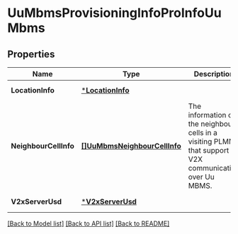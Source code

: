 # UuMbmsProvisioningInfoProInfoUuMbms

## Properties
Name | Type | Description | Notes
------------ | ------------- | ------------- | -------------
**LocationInfo** | [***LocationInfo**](LocationInfo.md) |  | [default to null]
**NeighbourCellInfo** | [**[]UuMbmsNeighbourCellInfo**](UuMbmsNeighbourCellInfo.md) | The information of the neighbour cells in a visiting PLMN that support V2X communication over Uu MBMS. | [optional] [default to null]
**V2xServerUsd** | [***V2xServerUsd**](V2xServerUsd.md) |  | [default to null]

[[Back to Model list]](../README.md#documentation-for-models) [[Back to API list]](../README.md#documentation-for-api-endpoints) [[Back to README]](../README.md)

